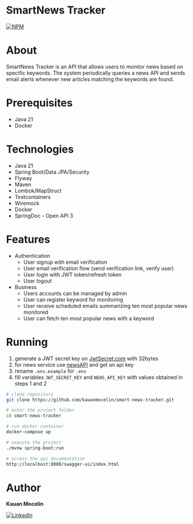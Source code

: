 # SmartNews Tracker

[![NPM](https://img.shields.io/npm/l/react)](https://github.com/kauanmocelin/rest-api-springboot/blob/main/LICENSE)

# About

SmartNews Tracker is an API that allows users to monitor news based on specific keywords. The system periodically queries a news API and sends email alerts whenever new articles matching the keywords are found.

# Prerequisites

- Java 21
- Docker

# Technologies

- Java 21
- Spring Boot/Data JPA/Security
- Flyway
- Maven
- Lombok/MapStruct
- Testcontainers
- Wiremock
- Docker
- SpringDoc - Open API 3

# Features

- Authentication
  - User signup with email verification
  - User email verification flow (send verification link, verify user)
  - User login with JWT token/refresh token
  - User logout
- Business
  - Users accounts can be managed by admin
  - User can register keyword for monitoring
  - User receive scheduled emails summarizing ten most popular news monitored
  - User can fetch ten most popular news with a keyword

# Running

1. generate a JWT secret key on [JwtSecret.com](https://jwtsecret.com/generate) with 32bytes
2. for news service use [newsAPI](https://newsapi.org/) and get an api key 
3. rename `.env.example` for `.env`
4. fill variables `JWT_SECRET_KEY` and `NEWS_API_KEY` with values obtained in steps 1 and 2

```bash
# clone repository
git clone https://github.com/kauanmocelin/smart-news-tracker.git

# enter the project folder
cd smart-news-tracker

# run docker container
docker-compose up

# execute the project
./mvnw spring-boot:run

# access the api documentation
http://localhost:8080/swagger-ui/index.html 
```

# Author

**Kauan Mocelin**

[![LinkedIn](https://img.shields.io/badge/LinkedIn-0077B5?style=for-the-badge&logo=linkedin&logoColor=white)](https://www.linkedin.com/in/kauanmocelin/)
